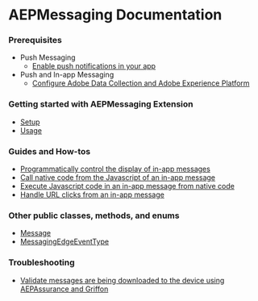 # AEPMessaging Documentation

### Prerequisites

- Push Messaging
  - [Enable push notifications in your app](./sources/enable-push-notifications.md)  
- Push and In-app Messaging
  - [Configure Adobe Data Collection and Adobe Experience Platform](./sources/edge-and-launch-configuration.md)


### Getting started with AEPMessaging Extension

- [Setup](./sources/setup-sdk.md)
- [Usage](./sources/usage.md)

### Guides and How-tos

- [Programmatically control the display of in-app messages](./sources/how-to-messaging-delegate.md)
- [Call native code from the Javascript of an in-app message](./sources/how-to-call-native-from-javascript.md)
- [Execute Javascript code in an in-app message from native code](./sources/how-to-call-javascript-from-native.md)
- [Handle URL clicks from an in-app message](./sources/how-to-handle-url-clicks.md)

### Other public classes, methods, and enums

- [Message](./sources/class-message.md)
- [MessagingEdgeEventType](./sources/enum-messaging-edge-event-type.md)

### Troubleshooting

- [Validate messages are being downloaded to the device using AEPAssurance and Griffon](./sources/troubleshooting/validate-messages-in-griffon.md)
